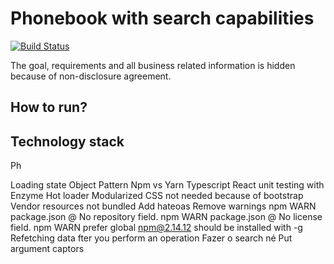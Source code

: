 # Phonebook with search capabilities

[![Build Status](https://travis-ci.org/gustavodido/phone-book-search.svg?branch=master)](https://travis-ci.org/gustavodido/phone-book-search)

The goal, requirements and all business related information is hidden because of non-disclosure agreement.

## How to run?

## Technology stack 


Ph

Loading state
Object Pattern
Npm vs Yarn
Typescript
React unit testing with Enzyme
Hot loader
Modularized CSS not needed because of bootstrap
Vendor resources not bundled
Add hateoas
Remove warnings
npm WARN package.json @ No repository field.
npm WARN package.json @ No license field.
npm WARN prefer global npm@2.14.12 should be installed with -g
Refetching data fter you perform an operation
Fazer o search né
Put argument captors